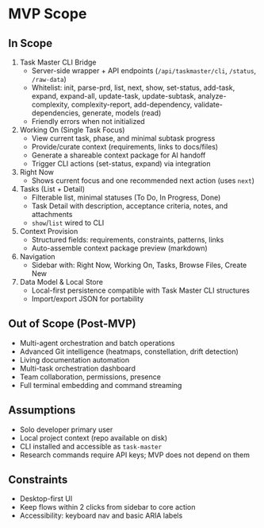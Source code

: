 # MVP Scope

## In Scope

1. Task Master CLI Bridge
   - Server-side wrapper + API endpoints (`/api/taskmaster/cli`, `/status`, `/raw-data`)
   - Whitelist: init, parse-prd, list, next, show, set-status, add-task, expand, expand-all, update-task, update-subtask, analyze-complexity, complexity-report, add-dependency, validate-dependencies, generate, models (read)
   - Friendly errors when not initialized
2. Working On (Single Task Focus)
   - View current task, phase, and minimal subtask progress
   - Provide/curate context (requirements, links to docs/files)
   - Generate a shareable context package for AI handoff
   - Trigger CLI actions (set-status, expand) via integration
3. Right Now
   - Shows current focus and one recommended next action (uses `next`)
4. Tasks (List + Detail)
   - Filterable list, minimal statuses (To Do, In Progress, Done)
   - Task Detail with description, acceptance criteria, notes, and attachments
   - `show`/`list` wired to CLI
5. Context Provision
   - Structured fields: requirements, constraints, patterns, links
   - Auto-assemble context package preview (markdown)
6. Navigation
   - Sidebar with: Right Now, Working On, Tasks, Browse Files, Create New
7. Data Model & Local Store
   - Local-first persistence compatible with Task Master CLI structures
   - Import/export JSON for portability

## Out of Scope (Post-MVP)

- Multi-agent orchestration and batch operations
- Advanced Git intelligence (heatmaps, constellation, drift detection)
- Living documentation automation
- Multi-task orchestration dashboard
- Team collaboration, permissions, presence
- Full terminal embedding and command streaming

## Assumptions

- Solo developer primary user
- Local project context (repo available on disk)
- CLI installed and accessible as `task-master`
- Research commands require API keys; MVP does not depend on them

## Constraints

- Desktop-first UI
- Keep flows within 2 clicks from sidebar to core action
- Accessibility: keyboard nav and basic ARIA labels
